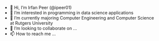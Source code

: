 - 👋 Hi, I’m Irfan Peer (@ipeer01)
- 👀 I’m interested in programming in data science applications
- 🌱 I’m currently majoring Computer Engineering and Computer Science at Rutgers University
- 💞️ I’m looking to collaborate on ...
- 📫 How to reach me ...

<!---
ipeer01/ipeer01 is a ✨ special ✨ repository because its `README.md` (this file) appears on your GitHub profile.
You can click the Preview link to take a look at your changes.
--->
